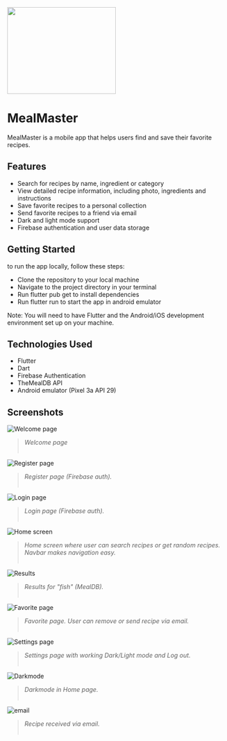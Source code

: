 <img src="assets/Logo.png" width="250" height="200">

# MealMaster

MealMaster is a mobile app that helps users find and save their favorite recipes.

## Features

- Search for recipes by name, ingredient or category
- View detailed recipe information, including photo, ingredients and instructions
- Save favorite recipes to a personal collection
- Send favorite recipes to a friend via email
- Dark and light mode support
- Firebase authentication and user data storage

## Getting Started

to run the app locally, follow these steps:

- Clone the repository to your local machine
- Navigate to the project directory in your terminal
- Run flutter pub get to install dependencies
- Run flutter run to start the app in android emulator

Note: You will need to have Flutter and the Android/iOS development environment set up on your machine.

## Technologies Used
- Flutter
- Dart
- Firebase Authentication
- TheMealDB API
- Android emulator (Pixel 3a API 29)

## Screenshots

![Welcome page](assets/Welcome.jpg "Image Title")
> *Welcome page*
<br></br>


![Register page](assets/Register.jpg "Image Title")
> *Register page (Firebase auth).*
<br></br>

![Login page](assets/Login.jpg "Image Title")
> *Login page (Firebase auth).*
<br></br>

![Home screen](assets/Home.jpg "Image Title")
> *Home screen where user can search recipes or get random recipes. Navbar makes navigation easy.*
<br></br>

![Results](assets/Search.jpg "Image Title")
> *Results for "fish" (MealDB).*
<br></br>

![Favorite page](assets/Favorite.jpg "Image Title")
> *Favorite page. User can remove or send recipe via email.*
<br></br>

![Settings page](assets/Settings.jpg "Image Title")
> *Settings page with working Dark/Light mode and Log out.*
<br></br>

![Darkmode](assets/Darkmode.jpg "Image Title")
> *Darkmode in Home page.*
<br></br>

![email](assets/Email.jpg "Image Title")
> *Recipe received via email.*
<br></br>
